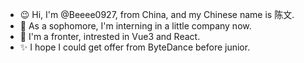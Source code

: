 - 😉 Hi, I'm @Beeee0927, from China, and my Chinese name is 陈文.
- 🐣 As a sophomore, I'm interning in a little company now.
- 📖 I'm a fronter, intrested in Vue3 and React.
- ✨ I hope I could get offer from ByteDance before junior.
